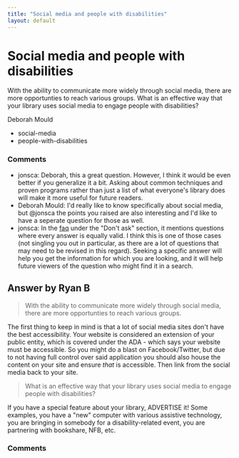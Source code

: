 ```yaml
---
title: "Social media and people with disabilities"
layout: default
---
```

Social media and people with disabilities
=====================
With the ability to communicate more widely through social media, there
are more opportunties to reach various groups. What is an effective way
that your library uses social media to engage people with disabilities?

Deborah Mould

<ul class="tags"><li class="tag">social-media</li><li class="tag">people-with-disabilities</li></ul>

### Comments ###
* jonsca: Deborah, this a great question. However, I think it would be even better
if you generalize it a bit. Asking about common techniques and proven
programs rather than just a list of what everyone's library does will
make it more useful for future readers.
* Deborah Mould: I'd really like to know specifically about social media, but @jonsca the
points you raised are also interesting and I'd like to have a seperate
question for those as well.
* jonsca: In the [faq](http://libraries.stackexchange.com/faq\#dontask) under the
"Don't ask" section, it mentions questions where every answer is equally
valid. I think this is one of those cases (not singling you out in
particular, as there are a lot of questions that may need to be revised
in this regard). Seeking a specific answer will help you get the
information for which you are looking, and it will help future viewers
of the question who might find it in a search.


Answer by Ryan B
----------------
> With the ability to communicate more widely through social media,
> there are more opportunties to reach various groups.

The first thing to keep in mind is that a lot of social media sites
don't have the best accessibility. Your website is considered an
extension of your public entity, which is covered under the ADA - which
says your website must be accessible. So you might do a blast on
Facebook/Twitter, but due to not having full control over said
application you should also house the content on your site and ensure
*that* is accessible. Then link from the social media back to your site.

> What is an effective way that your library uses social media to engage
> people with disabilities?

If you have a special feature about your library, ADVERTISE it! Some
examples, you have a "new" computer with various assistive technology,
you are bringing in somebody for a disability-related event, you are
partnering with bookshare, NFB, etc.

### Comments ###

